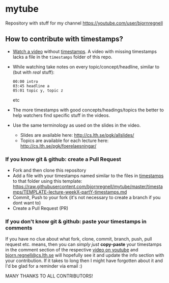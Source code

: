 # mytube
Repository with stuff for my channel https://youtube.com/user/bjornregnell

## How to contribute with timestamps?

* [Watch a video](https://github.com/bjornregnell/mytube/blob/master/play/programmering.md) without [timestamps](https://github.com/bjornregnell/mytube/tree/master/timestamps). A video with missing timestamps lacks a file in the `timestamps` folder of this repo.

* While watching take notes on every topic/concept/headline, similar to (but with *real* stuff):
  ```
  00:00 intro
  03:45 headline a
  05:01 topic y, topic z
  ```
  etc

* The more timestamps with good concepts/headings/topics the better to help watchers find specific stuff in the videos.

* Use the same terminology as used on the slides in the video. 
  * Slides are available here: http://cs.lth.se/pgk/allslides/ 
  * Topics are available for each lecture here: http://cs.lth.se/pgk/foerelaesningar/

### If you know git & github: create a Pull Request

* Fork and then clone this repository
* Add a file with your timestamps named similar to the files in [timestamps](https://github.com/bjornregnell/mytube/tree/master/timestamps) to that folder using this template: https://raw.githubusercontent.com/bjornregnell/mytube/master/timestamps/TEMPLATE-lecture-weekX-partY-timestamps.md
* Commit, Push to your fork (it's not necessary to create a branch if you dont want to)
* Create a Pull Request (PR) 

### If you don't know git & github: paste your timestamps in comments

If you have no clue about what fork, clone, commit, branch, push, pull request etc. means, then you can *simply just* **copy-paste** your timestamps in the comment section of the respective [video on youtube](https://www.youtube.com/playlist?list=PLEV42dlCGAJ-0925_wTUFt_XiXfnimIVX) and bjorn.regnell@cs.lth.se will hopefully see it and update the info section with your contribution. If it takes to long then I might have forgotten about it and I'd be glad for a reminder via email :)

MANY THANKS TO ALL CONTRIBUTORS!